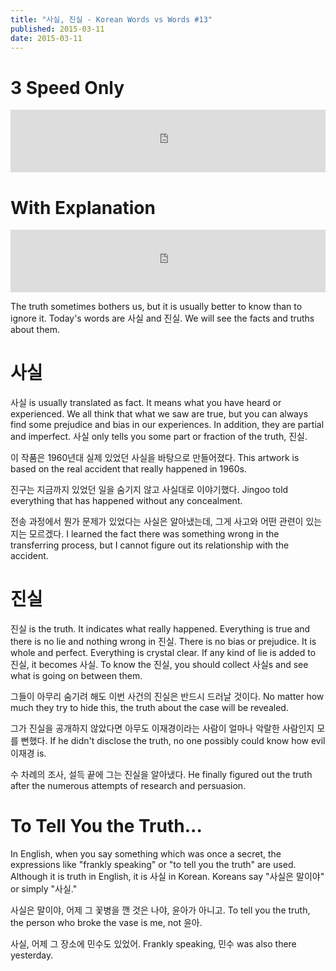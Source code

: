 ```yaml
---
title: "사실, 진실 - Korean Words vs Words #13"
published: 2015-03-11
date: 2015-03-11
---
```


#  3 Speed Only

<iframe id="audio_iframe" src="https://www.podbean.com/media/player/a4tm7-546e52/initByJs/1/auto/1?skin=8" width="100%" height="100" frameborder="0" scrolling="no"></iframe>

#  With Explanation

<iframe id="audio_iframe" src="https://www.podbean.com/media/player/ruxa5-546e55/initByJs/1/auto/1?skin=8" width="100%" height="100" frameborder="0" scrolling="no"></iframe>

The truth sometimes bothers us, but it is usually better to know than to ignore it. Today's words are 사실 and 진실. We will see the facts and truths about them.

#  사실

사실 is usually translated as fact. It means what you have heard or experienced. We all think that what we saw are true, but you can always find some prejudice and bias in our experiences. In addition, they are partial and imperfect. 사실 only tells you some part or fraction of the truth, 진실.

이 작품은 1960년대 실제 있었던 사실을 바탕으로 만들어졌다.
This artwork is based on the real accident that really happened in 1960s.

진구는 지금까지 있었던 일을 숨기지 않고 사실대로 이야기했다.
Jingoo told everything that has happened without any concealment.

전송 과정에서 뭔가 문제가 있었다는 사실은 알아냈는데, 그게 사고와 어떤 관련이 있는지는 모르겠다.
I learned the fact there was something wrong in the transferring process, but I cannot figure out its relationship with the accident.

#  진실

진실 is the truth. It indicates what really happened. Everything is true and there is no lie and nothing wrong in 진실. There is no bias or prejudice. It is whole and perfect. Everything is crystal clear. If any kind of lie is added to 진실, it becomes 사실. To know the 진실, you should collect 사실s and see what is going on between them.

그들이 아무리 숨기려 해도 이번 사건의 진실은 반드시 드러날 것이다.
No matter how much they try to hide this, the truth about the case will be revealed.

그가 진실을 공개하지 않았다면 아무도 이재경이라는 사람이 얼마나 악랄한 사람인지 모를 뻔했다.
If he didn't disclose the truth, no one possibly could know how evil 이재경 is.

수 차례의 조사, 설득 끝에 그는 진실을 알아냈다.
He finally figured out the truth after the numerous attempts of research and persuasion.

#  To Tell You the Truth...

In English, when you say something which was once a secret, the expressions like "frankly speaking" or "to tell you the truth" are used. Although it is truth in English, it is 사실 in Korean. Koreans say "사실은 말이야" or simply "사실."

사실은 말이야, 어제 그 꽃병을 깬 것은 나야, 윤아가 아니고.
To tell you the truth, the person who broke the vase is me, not 윤아.

사실, 어제 그 장소에 민수도 있었어.
Frankly speaking, 민수 was also there yesterday.